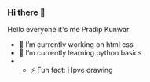 ### Hi there 👋

<!--
**PradipKun/PradipKun** is a ✨ _special_ ✨ repository because its `README.md` (this file) appears on your GitHub profile.

Here are some ideas to get you started:
-->
Hello everyone it's me Pradip Kunwar
- 🔭 I’m currently working on html css
- 🌱 I’m currently learning python basics
- <!-- 👯 I’m looking to collaborate on ...
- 🤔 I’m looking for help with ...
- 💬 Ask me about ... -->
- 📫 How to reach me: +9779813125888
- [Email me at]: (pradipkunwar333@gmail.com) 
<!-- - 😄 Pronouns: ... -->
- ⚡ Fun fact: i lpve drawing
